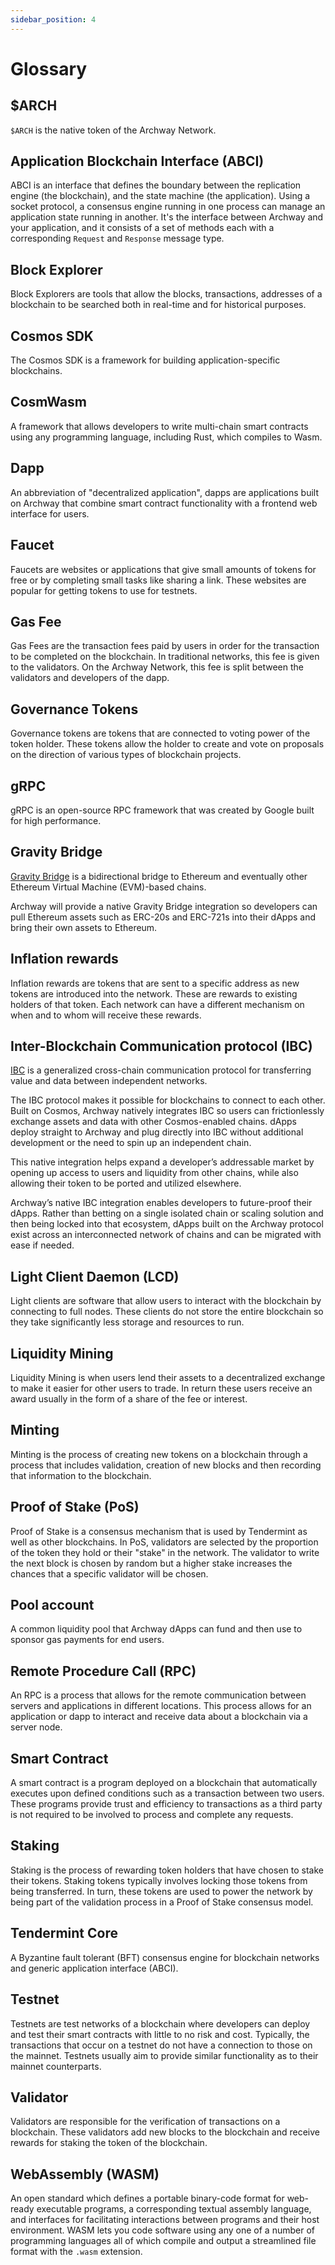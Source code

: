 ```yaml
---
sidebar_position: 4
---
```


# Glossary

<!-- A -->

## $ARCH

`$ARCH` is the native token of the Archway Network. 

## Application Blockchain Interface (ABCI)

ABCI is an interface that defines the boundary between the replication engine (the blockchain), and the state machine (the application). Using a socket protocol, a consensus engine running in one process can manage an application state running in another. It's the interface between Archway and your application, and it consists of a set of methods each with a corresponding `Request` and `Response` message type.

<!-- B -->

## Block Explorer 

Block Explorers are tools that allow the blocks, transactions, addresses of a blockchain to be searched both in real-time and for historical purposes. 

<!-- C -->

## Cosmos SDK

The Cosmos SDK is a framework for building application-specific blockchains. 

## CosmWasm

A framework that allows developers to write multi-chain smart contracts using any programming language, including Rust, which compiles to Wasm.


<!-- D -->

## Dapp

An abbreviation of "decentralized application", dapps are applications built on Archway that combine smart contract functionality with a frontend web interface for users.

<!-- E -->
<!-- F -->

## Faucet 

Faucets are websites or applications that give small amounts of tokens for free or by completing small tasks like sharing a link. These websites are popular for getting tokens to use for testnets.

<!-- G -->

## Gas Fee

Gas Fees are the transaction fees paid by users in order for the transaction to be completed on the blockchain. In traditional networks, this fee is given to the validators. On the Archway Network, this fee is split between the validators and developers of the dapp. 

## Governance Tokens 

Governance tokens are tokens that are connected to voting power of the token holder. These tokens allow the holder to create and vote on proposals on the direction of various types of blockchain projects. 

## gRPC 

gRPC is an open-source RPC framework that was created by Google built for high performance. 

## Gravity Bridge

[Gravity Bridge](https://github.com/cosmos/gravity-bridge) is a bidirectional bridge to Ethereum and eventually other Ethereum Virtual Machine (EVM)-based chains.

Archway will provide a native Gravity Bridge integration so developers can pull Ethereum assets such as ERC-20s and ERC-721s into their dApps and bring their own assets to Ethereum.



<!-- H -->

<!-- I -->

## Inflation rewards

Inflation rewards are tokens that are sent to a specific address as new tokens are introduced into the network. These are rewards to existing holders of that token. Each network can have a different mechanism on when and to whom will receive these rewards.  

## Inter-Blockchain Communication protocol (IBC)

[IBC](https://docs.cosmos.network/master/ibc/overview.html) is a generalized cross-chain communication protocol for transferring value and data between independent networks.

The IBC protocol makes it possible for blockchains to connect to each other. Built on Cosmos, Archway natively integrates IBC so users can frictionlessly exchange assets and data with other Cosmos-enabled chains. dApps deploy straight to Archway and plug directly into IBC without additional development or the need to spin up an independent chain.

This native integration helps expand a developer’s addressable market by opening up access to users and liquidity from other chains, while also allowing their token to be ported and utilized elsewhere.

Archway’s native IBC integration enables developers to future-proof their dApps. Rather than betting on a single isolated chain or scaling solution and then being locked into that ecosystem, dApps built on the Archway protocol exist across an interconnected network of chains and can be migrated with ease if needed.

<!-- J -->
<!-- K -->
<!-- L -->

## Light Client Daemon (LCD)

Light clients are software that allow users to interact with the blockchain by connecting to full nodes. These clients do not store the entire blockchain so they take significantly less storage and resources to run. 

## Liquidity Mining 

Liquidity Mining is when users lend their assets to a decentralized exchange to make it easier for other users to trade. In return these users receive an award usually in the form of a share of the fee or interest. 
<!-- M -->

## Minting 

Minting is the process of creating new tokens on a blockchain through a process that includes validation, creation of new blocks and then recording that information to the blockchain. 

<!-- N -->
<!-- O -->

<!-- P -->

## Proof of Stake (PoS)

Proof of Stake is a consensus mechanism that is used by Tendermint as well as other blockchains. In PoS, validators are selected by the proportion of the token they hold or their "stake" in the network. The validator to write the next block is chosen by random but a higher stake increases the chances that a specific validator will be chosen.  

## Pool account

A common liquidity pool that Archway dApps can fund and then use to sponsor gas payments for end users.

<!-- Q -->
<!-- R -->

## Remote Procedure Call (RPC)

An RPC is a process that allows for the remote communication between servers and applications in different locations. This process allows for an application or dapp to interact and receive data about a blockchain via a server node.

<!-- S -->

## Smart Contract 

A smart contract is a program deployed on a blockchain that automatically executes upon defined conditions such as a transaction between two users. These programs provide trust and efficiency to transactions as a third party is not required to be involved to process and complete any requests.

## Staking 

Staking is the process of rewarding token holders that have chosen to stake their tokens. Staking tokens typically involves locking those tokens from being transferred. In turn, these tokens are used to power the network by being part of the validation process in a Proof of Stake consensus model. 

<!-- T -->

## Tendermint Core

A Byzantine fault tolerant (BFT) consensus engine for blockchain networks and generic application interface (ABCI).

## Testnet 

Testnets are test networks of a blockchain where developers can deploy and test their smart contracts with little to no risk and cost. Typically, the transactions that occur on a testnet do not have a connection to those on the mainnet. Testnets usually aim to provide similar functionality as to their mainnet counterparts.

<!-- U -->
<!-- V -->

## Validator 

Validators are responsible for the verification of transactions on a blockchain. These validators add new blocks to the blockchain and receive rewards for staking the token of the blockchain. 
<!-- W -->

## WebAssembly (WASM) 

An open standard which defines a portable binary-code format for web-ready executable programs, a corresponding textual assembly language, and interfaces for facilitating interactions between programs and their host environment. WASM lets you code software using any one of a number of programming languages all of which compile and output a streamlined file format with the `.wasm` extension.

<!-- X -->
<!-- Y -->